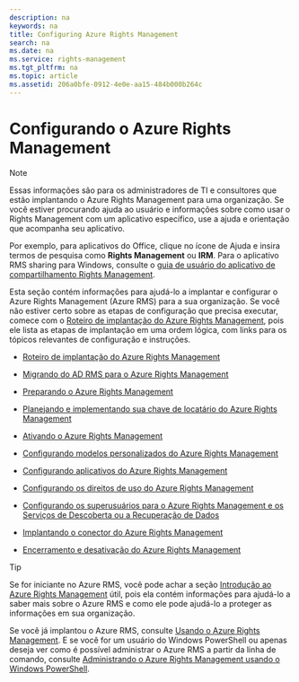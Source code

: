 ```yaml
---
description: na
keywords: na
title: Configuring Azure Rights Management
search: na
ms.date: na
ms.service: rights-management
ms.tgt_pltfrm: na
ms.topic: article
ms.assetid: 206a0bfe-0912-4e0e-aa15-484b000b264c
---
```

# Configurando o Azure Rights Management
> [!NOTE]
> Essas informações são para os administradores de TI e consultores que estão implantando o Azure Rights Management para uma organização. Se você estiver procurando ajuda ao usuário e informações sobre como usar o Rights Management com um aplicativo específico, use a ajuda e orientação que acompanha seu aplicativo.
> 
> Por exemplo, para aplicativos do Office, clique no ícone de Ajuda e insira termos de pesquisa como **Rights Management** ou **IRM**. Para o aplicativo RMS sharing para Windows, consulte o [guia de usuário do aplicativo de compartilhamento Rights Management](http://technet.microsoft.com/library/dn339006.aspx).

Esta seção contém informações para ajudá-lo a implantar e configurar o Azure Rights Management (Azure RMS) para a sua organização. Se você não estiver certo sobre as etapas de configuração que precisa executar, comece com o [Roteiro de implantação do Azure Rights Management](../Topic/Azure_Rights_Management_Deployment_Roadmap.md), pois ele lista as etapas de implantação em uma ordem lógica, com links para os tópicos relevantes de configuração e instruções.

-   [Roteiro de implantação do Azure Rights Management](../Topic/Azure_Rights_Management_Deployment_Roadmap.md)

-   [Migrando do AD RMS para o Azure Rights Management](../Topic/Migrating_from_AD_RMS_to_Azure_Rights_Management.md)

-   [Preparando o Azure Rights Management](../Topic/Preparing_for_Azure_Rights_Management.md)

-   [Planejando e implementando sua chave de locatário do Azure Rights Management](../Topic/Planning_and_Implementing_Your_Azure_Rights_Management_Tenant_Key.md)

-   [Ativando o Azure Rights Management](../Topic/Activating_Azure_Rights_Management.md)

-   [Configurando modelos personalizados do Azure Rights Management](../Topic/Configuring_Custom_Templates_for_Azure_Rights_Management.md)

-   [Configurando aplicativos do Azure Rights Management](../Topic/Configuring_Applications_for_Azure_Rights_Management.md)

-   [Configurando os direitos de uso do Azure Rights Management](../Topic/Configuring_Usage_Rights_for_Azure_Rights_Management.md)

-   [Configurando os superusuários para o Azure Rights Management e os Serviços de Descoberta ou a Recuperação de Dados](../Topic/Configuring_Super_Users_for_Azure_Rights_Management_and_Discovery_Services_or_Data_Recovery.md)

-   [Implantando o conector do Azure Rights Management](../Topic/Deploying_the_Azure_Rights_Management_Connector.md)

-   [Encerramento e desativação do Azure Rights Management](../Topic/Decommissioning_and_Deactivating_Azure_Rights_Management.md)

> [!TIP]
> Se for iniciante no Azure RMS, você pode achar a seção [Introdução ao Azure Rights Management](../Topic/Getting_Started_with_Azure_Rights_Management.md) útil, pois ela contém informações para ajudá-lo a saber mais sobre o Azure RMS e como ele pode ajudá-lo a proteger as informações em sua organização.
> 
> Se você já implantou o Azure RMS, consulte [Usando o Azure Rights Management](../Topic/Using_Azure_Rights_Management.md). E se você for um usuário do Windows PowerShell ou apenas deseja ver como é possível administrar o Azure RMS a partir da linha de comando, consulte [Administrando o Azure Rights Management usando o Windows PowerShell](../Topic/Administering_Azure_Rights_Management_by_Using_Windows_PowerShell.md).

